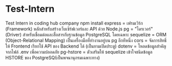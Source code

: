 # Test-Intern
Test Intern in coding hub company
npm install 
express = เฟรมเวิร์ก (Framework) หลักสำหรับสร้างเว็บเซิร์ฟเวอร์และ API ด้วย Node.js 
pg = "ไดรเวอร์" (Driver) สำหรับเชื่อมต่อและสื่อสารกับฐานข้อมูล PostgreSQL โดยเฉพาะ
sequelize = ORM (Object-Relational Mapping) เป็นเครื่องมือที่ทำงานอยู่บน pg อีกทีหนึ่ง
cors = จัดการสิทธิ์ให้ Frontend เรียกใช้ API ของ Backend ได้ (เป็นยามเปิดประตู)
dotenv = โหลดข้อมูลสำคัญจากไฟล์ .env เพื่อความปลอดภัย
pg-hstore = ตัวเสริมให้ sequelize เข้าใจชนิดข้อมูล HSTORE ของ PostgreSQ(เป็นพจนานุกรมเฉพาะทาง)